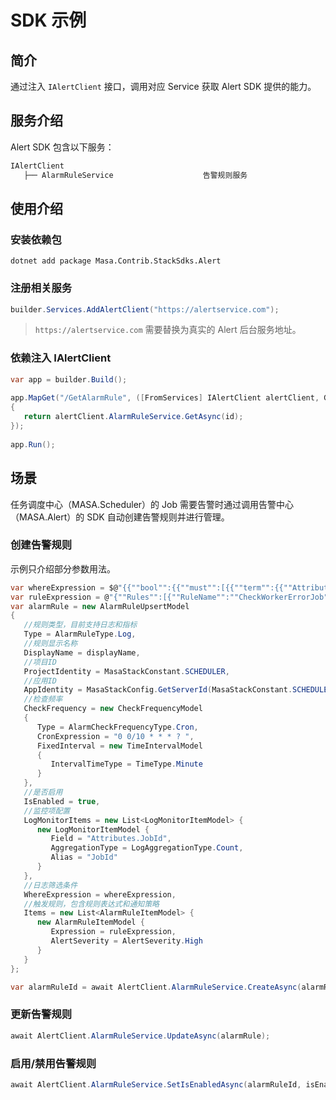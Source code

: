 # SDK 示例

## 简介

通过注入 `IAlertClient` 接口，调用对应 Service 获取 Alert SDK 提供的能力。

## 服务介绍

Alert SDK 包含以下服务：

```csharp
IAlertClient
   ├── AlarmRuleService                    告警规则服务
```

## 使用介绍

### 安装依赖包

``` shell 终端
dotnet add package Masa.Contrib.StackSdks.Alert
```

### 注册相关服务

```csharp program.cs
builder.Services.AddAlertClient("https://alertservice.com");
```

> `https://alertservice.com` 需要替换为真实的 Alert 后台服务地址。

### 依赖注入 IAlertClient

```csharp program.cs
var app = builder.Build();
   
app.MapGet("/GetAlarmRule", ([FromServices] IAlertClient alertClient, Guid id) =>
{
   return alertClient.AlarmRuleService.GetAsync(id);
});
   
app.Run();
```

## 场景

任务调度中心（MASA.Scheduler）的 Job 需要告警时通过调用告警中心（MASA.Alert）的 SDK 自动创建告警规则并进行管理。

### 创建告警规则

示例只介绍部分参数用法。

```csharp
var whereExpression = $@"{{""bool"":{{""must"":[{{""term"":{{""Attributes.JobId.keyword"":""{jobId}""}}}},{{""term"":{{""SeverityText.keyword"":""Error""}}}}]}}}}";
var ruleExpression = @"{""Rules"":[{""RuleName"":""CheckWorkerErrorJob"",""ErrorMessage"":""Log with error level."",""ErrorType"":""Error"",""RuleExpressionType"":""LambdaExpression"",""Expression"":""JobId > 0""}]}";
var alarmRule = new AlarmRuleUpsertModel
{
   //规则类型，目前支持日志和指标
   Type = AlarmRuleType.Log,
   //规则显示名称
   DisplayName = displayName,
   //项目ID
   ProjectIdentity = MasaStackConstant.SCHEDULER,
   //应用ID
   AppIdentity = MasaStackConfig.GetServerId(MasaStackConstant.SCHEDULER, "worker"),
   //检查频率
   CheckFrequency = new CheckFrequencyModel
   {
      Type = AlarmCheckFrequencyType.Cron,
      CronExpression = "0 0/10 * * * ? ",
      FixedInterval = new TimeIntervalModel
      {
         IntervalTimeType = TimeType.Minute
      }
   },
   //是否启用
   IsEnabled = true,
   //监控项配置
   LogMonitorItems = new List<LogMonitorItemModel> {
      new LogMonitorItemModel {
         Field = "Attributes.JobId",
         AggregationType = LogAggregationType.Count,
         Alias = "JobId"
      }
   },
   //日志筛选条件
   WhereExpression = whereExpression,
   //触发规则，包含规则表达式和通知策略
   Items = new List<AlarmRuleItemModel> {
      new AlarmRuleItemModel {
         Expression = ruleExpression,
         AlertSeverity = AlertSeverity.High
      }
   }
};

var alarmRuleId = await AlertClient.AlarmRuleService.CreateAsync(alarmRule);
```

### 更新告警规则

```csharp
await AlertClient.AlarmRuleService.UpdateAsync(alarmRule);
```

### 启用/禁用告警规则

```csharp
await AlertClient.AlarmRuleService.SetIsEnabledAsync(alarmRuleId, isEnabled);
```